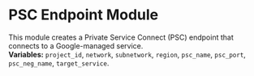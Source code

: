 # PSC Endpoint Module

This module creates a Private Service Connect (PSC) endpoint that connects to a Google-managed service.  
**Variables:** `project_id`, `network`, `subnetwork`, `region`, `psc_name`, `psc_port`, `psc_neg_name`, `target_service`.
